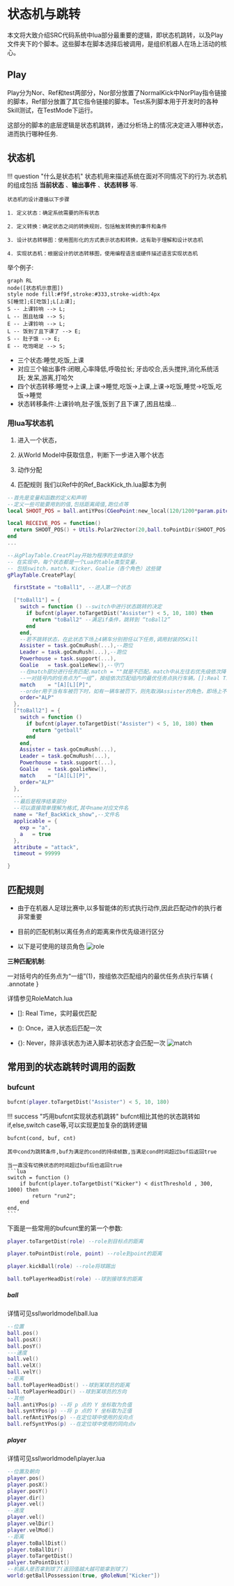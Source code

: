 # 状态机与跳转

本文将大致介绍SRC代码系统中lua部分最重要的逻辑，即状态机跳转，以及Play文件夹下的个脚本。这些脚本在脚本选择后被调用，是组织机器人在场上活动的核心。

## Play

Play分为Nor、Ref和test两部分，Nor部分放置了NormalKick中NorPlay指令链接的脚本，Ref部分放置了其它指令链接的脚本。Test系列脚本用于开发时的各种Skill测试，在TestMode下运行。

这部分的脚本的底层逻辑是状态机跳转，通过分析场上的情况决定进入哪种状态，进而执行哪种任务.

## 状态机

!!! question "什么是状态机"
    状态机用来描述系统在面对不同情况下的行为.状态机的组成包括 **当前状态** 、**输出事件** 、**状态转移** 等.

    状态机的设计遵循以下步骤
    
    1. 定义状态：确定系统需要的所有状态
    
    2. 定义转换：确定状态之间的转换规则，包括触发转换的事件和条件
    
    3. 设计状态转移图：使用图形化的方式表示状态和转换，这有助于理解和设计状态机
    
    4. 实现状态机：根据设计的状态转移图，使用编程语言或硬件描述语言实现状态机

举个例子:

```mermaid
graph RL
node([状态机示意图])
style node fill:#f9f,stroke:#333,stroke-width:4px
S[睡觉];E[吃饭];L[上课];
S -- 上课铃响 --> L;
L -- 困且枯燥 --> S;
E -- 上课铃响 --> L;
L -- 饭到了且下课了 --> E;
S -- 肚子饿 --> E;
E -- 吃饱喝足 --> S;
```

- 三个状态:睡觉,吃饭,上课
- 对应三个输出事件:闭眼,心率降低,呼吸拉长; 牙齿咬合,舌头搅拌,消化系统活跃; 发呆,游离,打哈欠
- 四个状态转移:睡觉->上课,上课->睡觉,吃饭->上课,上课->吃饭,睡觉->吃饭,吃饭->睡觉
- 状态转移条件:上课铃响,肚子饿,饭到了且下课了,困且枯燥...


### 用lua写状态机

1. 进入一个状态，

2. 从World Model中获取信息，判断下一步进入哪个状态

3. 动作分配

4. 匹配规则
我们以Ref中的Ref_BackKick_th.lua脚本为例

```lua
--首先是变量和函数的定义和声明
--定义一些可能要用到的值,包括距离阈值,跑位点等
local SHOOT_POS = ball.antiYPos(CGeoPoint:new_local(120/1200*param.pitchLength,0/900*param.pitchWidth))

local RECEIVE_POS = function()
  return SHOOT_POS() + Utils.Polar2Vector(20,ball.toPointDir(SHOOT_POS())()+ball.antiY()*math.pi/4)
end
...

--从gPlayTable.CreatPlay开始为程序的主体部分
-- 在实现中，每个状态都是一个Lua的table类型变量，
-- 包括switch，match，Kicker、Goalie（各个角色）这些键
gPlayTable.CreatePlay{

  firstState = "toBall1", --进入第一个状态

  ["toBall1"] = {
    switch = function () --switch中进行状态跳转的决定
      if bufcnt(player.toTargetDist("Assister") < 5, 10, 180) then
        return "toBall2" --满足if条件，跳转到 “toBall2”
      end
    end,
    --若不跳转状态，在此状态下场上4辆车分别担任以下任务,调用封装的SKill
    Assister = task.goCmuRush(...),--跑位
    Leader = task.goCmuRush(...),--跑位
    Powerhouse = task.support(...),
    Goalie   = task.goalieNew(),--守门
    --在match部分进行任务匹配.match = ""就是不匹配。match中从左往右优先级依次降低，对场上车辆而言离球从近到远的优先级由高到低。例如下面离任务点（一般是球的位置）最近的车成为Assiter，执行goCmuRush任务，以此类推。Goalie固定为0号车，不用匹配。这里Goalie的固定车号在Config中的gRoleFixNum里设置
    --一对括号内的任务点为“一组”，按组依次匹配组内的最优任务点执行车辆。[]:Real Time，实时最优匹配；():Once，进入状态后匹配一次；{}:Never，除非该状态为进入脚本初状态才会匹配一次
    match    = "[A][L][P]",
    --order用于当有车被罚下时，如有一辆车被罚下，则先取消Assister的角色，即场上不会有车执行Assister的任务，以此类推
    order="ALP"
  },
  ["toBall2"] = {
    switch = function ()
      if bufcnt(player.toTargetDist("Assister") < 5, 10, 180) then
        return "getball"
      end
    end,
    Assister = task.goCmuRush(...),
    Leader = task.goCmuRush(...),
    Powerhouse = task.support(...),
    Goalie   = task.goalieNew(),
    match    = "[A][L][P]",
    order="ALP"
  },
  ...
  --最后是程序结束部分  
  --可以直接简单理解为格式,其中name对应文件名
  name = "Ref_BackKick_show",--文件名
  applicable = {
    exp = "a",
    a   = true
  },
  attribute = "attack",
  timeout = 99999

}
```

## 匹配规则

- 由于在机器人足球比赛中,以多智能体的形式执行动作,因此匹配动作的执行者非常重要

- 目前的匹配机制以离任务点的距离来作优先级进行区分

- 以下是可使用的球员角色
![role](lua_in_SRC.assets\role.png)

**三种匹配机制**:

一对括号内的任务点为“一组”(1)，按组依次匹配组内的最优任务点执行车辆
    { .annotate }

详情参见RoleMatch.lua


- []: Real Time，实时最优匹配

- (): Once，进入状态后匹配一次

- {}: Never，除非该状态为进入脚本初状态才会匹配一次
![match](lua_in_SRC.assets\match.png)



## 常用到的状态跳转时调用的函数

### bufcunt

```lua
bufcnt(player.toTargetDist("Assister") < 5, 10, 180)
```

!!! success "巧用bufcnt实现状态机跳转"
    bufcnt相比其他的状态跳转如if,else,switch case等,可以实现更加复杂的跳转逻辑

    bufcnt(cond, buf, cnt)
    
    其中cond为跳转条件,buf为满足的cond的持续帧数,当满足cond时间超过buf后返回true
    
    当一直没有切换状态的时间超过buf后也返回true
    ```lua
    switch = function ()
    	if bufcnt(player.toTargetDist("Kicker") < distThreshold , 300, 1000) then
    		return "run2";
    	end
    end,
    ```


下面是一些常用的bufcunt里的第一个参数:

```lua
player.toTargetDist(role) --role到目标点的距离

player.toPointDist(role, point) --role到point的距离

player.kickBall(role) --role将球踢出

ball.toPlayerHeadDist(role) --球到接球车的距离
```

##### ball

详情可见ssl\worldmodel\ball.lua

```lua
--位置
ball.pos()
ball.posX()
ball.posY()
---速度 
ball.vel()
ball.velX()
ball.velY()
--距离
ball.toPlayerHeadDist() --球到某球员的距离
ball.toPlayerHeadDir() --球到某球员的方向
--其他
ball.antiYPos(p) --将 p 点的 Y 坐标取为负值
ball.syntYPos(p) --将 p 点的 Y 坐标取为正值
ball.refAntiYPos(p) --在定位球中使用的反向点
ball.refSyntYPos(p) --在定位球中使用的同向点v
```

##### player

详情可见ssl\worldmodel\player.lua

```lua
--位置及朝向
player.pos()
player.posX()
player.posY()
player.dir() 
player.vel()
--速度
player.vel()
player.velDir()
player.velMod()
--距离
player.toBallDist()
player.toBallDir()
player.toTargetDist()
palyer.toPointDist()
--机器人是否拿到球了(返回值越大越可能拿到球了)
world:getBallPossession(true, gRoleNum["Kicker"])
```
